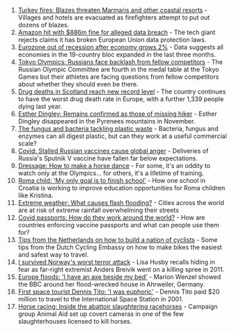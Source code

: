 1. [Turkey fires: Blazes threaten Marmaris and other coastal resorts](https://www.bbc.co.uk/news/world-58026832) - Villages and hotels are evacuated as firefighters attempt to put out dozens of blazes.
2. [Amazon hit with $886m fine for alleged data breach](https://www.bbc.co.uk/news/business-58024116) - The tech giant rejects claims it has broken European Union data protection laws.
3. [Eurozone out of recession after economy grows 2%](https://www.bbc.co.uk/news/business-58024112) - Data suggests all economies in the 19-country bloc expanded in the last three months.
4. [Tokyo Olympics: Russians face backlash from fellow competitors](https://www.bbc.co.uk/sport/olympics/58023171) - The Russian Olympic Committee are fourth in the medal table at the Tokyo Games but their athletes are facing questions from fellow competitors about whether they should even be there.
5. [Drug deaths in Scotland reach new record level](https://www.bbc.co.uk/news/uk-scotland-58024296) - The country continues to have the worst drug death rate in Europe, with a further 1,339 people dying last year.
6. [Esther Dingley: Remains confirmed as those of missing hiker](https://www.bbc.co.uk/news/uk-england-tyne-58022860) - Esther Dingley disappeared in the Pyrenees mountains in November.
7. [The fungus and bacteria tackling plastic waste](https://www.bbc.co.uk/news/business-57733178) - Bacteria, fungus and enzymes can all digest plastic, but can they work at a useful commercial scale?
8. [Covid: Stalled Russian vaccines cause global anger](https://www.bbc.co.uk/news/world-europe-58003893) - Deliveries of Russia's Sputnik V vaccine have fallen far below expectations.
9. [Dressage: How to make a horse dance](https://www.bbc.co.uk/news/newsbeat-57999120) - For some, it's an oddity to watch only at the Olympics... for others, it's a lifetime of training.
10. [Roma child: 'My only goal is to finish school'](https://www.bbc.co.uk/news/world-europe-57978365) - How one school in Croatia is working to improve education opportunities for Roma children like Kristina.
11. [Extreme weather: What causes flash flooding?](https://www.bbc.co.uk/news/science-environment-57969877) - Cities across the world are at risk of extreme rainfall overwhelming their streets
12. [Covid passports: How do they work around the world?](https://www.bbc.co.uk/news/world-europe-56522408) - How are countries enforcing vaccine passports and what can people use them for?
13. [Tips from the Netherlands on how to build a nation of cyclists](https://www.bbc.co.uk/news/world-europe-57944428) - Some tips from the Dutch Cycling Embassy on how to make bikes the easiest and safest way to travel.
14. [I survived Norway's worst terror attack](https://www.bbc.co.uk/news/stories-57920682) - Lisa Husby recalls hiding in fear as far-right extremist Anders Breivik went on a killing spree in 2011.
15. [Europe floods: 'I have an axe beside my bed'](https://www.bbc.co.uk/news/world-europe-57923443) - Marion Wenzel showed the BBC around her flood-wrecked house in Ahrweiler, Germany.
16. [First space tourist Dennis Tito: 'I was euphoric'](https://www.bbc.co.uk/news/business-57891867) - Dennis Tito paid $20 million to travel to the International Space Station in 2001.
17. [Horse racing: Inside the abattoir slaughtering racehorses](https://www.bbc.co.uk/news/uk-57896848) - Campaign group Animal Aid set up covert cameras in one of the few slaughterhouses licensed to kill horses.
